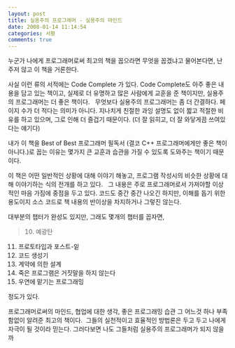 ```yaml
---
layout: post
title: 실용주의 프로그래머 - 실용주의 마인드
date: 2008-01-14 11:14:54
categories: 서평
comments: true
---
```


누군가 나에게 프로그래머로써 최고의 책을 꼽으라면 무엇을 꼽겠냐고 물어본다면, 난 주저 않고 이 책을 거론한다. 

사실 이런 류의 서적에는 Code Complete 가 있다.
Code Complete도 아주 좋은 내용을 담고 있는 책이고, 실제로 더 유명하고 많은 사람에게 교훈을 준 책이지만, 실용주의 프로그래머는 더 좋은 책이다.
 
무엇보다 실용주의 프로그래머는 좀 더 간결하다. 페이지 수가 더 적다는 의미가 아니다. 지나치게 친절한 과잉 설명도 없이 짧고 적절한 비유를 하고 있으며, 그로 인해 더 즐겁기 때문이다. (더 잘 읽히고, 더 잘 와닿게끔 쓰여있다는 얘기다)

내가 이 책을 Best of Best 프로그래머 필독서 (결코 C++ 프로그래머에게만 좋은 책이 아니다.)로 꼽는 이유는 몇가지 큰 교훈과 습관을 가질 수 있도록 도와주는 책이기 때문이다.

이 책은 어떤 일반적인 상황에 대해 이야기 해놓고, 프로그램 작성시의 비슷한 상황에 대해 이야기하는 식의 전개를 하고 있다.
 
그 내용은 주로 프로그래머로서 가져야할 이상적인 마음 가짐에 중점을 두고 있다. 코드도 중간 중간 나오긴 하지만, 이해를 돕기 위한 용도이지 소스 코드로 책 내용의 반이상을 차지하거나 그렇진 않는다.

대부분의 챕터가 완성도 있지만, 그래도 몇개의 챕터를 꼽자면,

>10. 예광탄 
11. 프로토타입과 포스트-잍 
20. 코드 생성기 
21. 계약에 의한 설계 
22. 죽은 프로그램은 거짓말을 하지 않는다 
31. 우연에 맡기는 프로그래밍 

정도가 있다.

프로그래머로써의 마인드, 협업에 대한 생각, 좋은 프로그래밍 습관 그 어느것 하나 부족함없이 알려준 최고의 책이다.
 그들의 실천적이고 효율적인 방법론은 두고 두고 나에게 자극이 될 것이라 믿는다. 그러다보면 나도 그들처럼 실용주의 프로그래머가 되지 않을까
